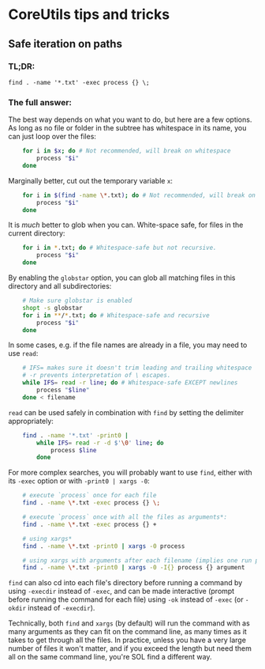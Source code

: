 # CoreUtils tips and tricks

## Safe iteration on paths

### TL;DR:

`find . -name '*.txt' -exec process {} \;`

### The full answer:

The best way depends on what you want to do, but here are a few options. As long as no file or folder in the subtree has whitespace in its name, you can just loop over the files:

```sh
    for i in $x; do # Not recommended, will break on whitespace
        process "$i"
    done
```

Marginally better, cut out the temporary variable `x`:

```sh
    for i in $(find -name \*.txt); do # Not recommended, will break on whitespace
        process "$i"
    done
```

It is _much_ better to glob when you can. White-space safe, for files in the current directory:

```sh
    for i in *.txt; do # Whitespace-safe but not recursive.
        process "$i"
    done
```

By enabling the `globstar` option, you can glob all matching files in this directory and all subdirectories:

```sh
    # Make sure globstar is enabled
    shopt -s globstar
    for i in **/*.txt; do # Whitespace-safe and recursive
        process "$i"
    done
```

In some cases, e.g. if the file names are already in a file, you may need to use `read`:

```sh
    # IFS= makes sure it doesn't trim leading and trailing whitespace
    # -r prevents interpretation of \ escapes.
    while IFS= read -r line; do # Whitespace-safe EXCEPT newlines
        process "$line"
    done < filename
```

`read` can be used safely in combination with `find` by setting the delimiter appropriately:

```sh
    find . -name '*.txt' -print0 |
        while IFS= read -r -d $'\0' line; do
            process $line
        done
```

For more complex searches, you will probably want to use `find`, either with its `-exec` option or with `-print0 | xargs -0`:

```sh
    # execute `process` once for each file
    find . -name \*.txt -exec process {} \;

    # execute `process` once with all the files as arguments*:
    find . -name \*.txt -exec process {} +

    # using xargs*
    find . -name \*.txt -print0 | xargs -0 process

    # using xargs with arguments after each filename (implies one run per filename)
    find . -name \*.txt -print0 | xargs -0 -I{} process {} argument
```

`find` can also cd into each file's directory before running a command by using `-execdir` instead of `-exec`,
and can be made interactive (prompt before running the command for each file) using `-ok` instead of `-exec` (or `-okdir` instead of `-execdir`).

Technically, both `find` and `xargs` (by default) will run the command with as many arguments as they can fit on the command line, as many times as it takes to get through all the files.
In practice, unless you have a very large number of files it won't matter, and if you exceed the length but need them all on the same command line, you're SOL find a different way.

